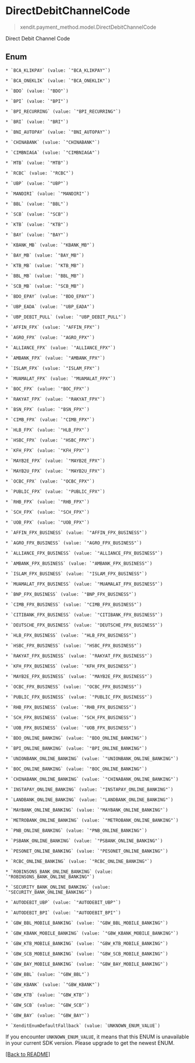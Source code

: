 # DirectDebitChannelCode
> xendit.payment_method.model.DirectDebitChannelCode

Direct Debit Channel Code


## Enum


    * `BCA_KLIKPAY` (value: `"BCA_KLIKPAY"`)

    * `BCA_ONEKLIK` (value: `"BCA_ONEKLIK"`)

    * `BDO` (value: `"BDO"`)

    * `BPI` (value: `"BPI"`)

    * `BPI_RECURRING` (value: `"BPI_RECURRING"`)

    * `BRI` (value: `"BRI"`)

    * `BNI_AUTOPAY` (value: `"BNI_AUTOPAY"`)

    * `CHINABANK` (value: `"CHINABANK"`)

    * `CIMBNIAGA` (value: `"CIMBNIAGA"`)

    * `MTB` (value: `"MTB"`)

    * `RCBC` (value: `"RCBC"`)

    * `UBP` (value: `"UBP"`)

    * `MANDIRI` (value: `"MANDIRI"`)

    * `BBL` (value: `"BBL"`)

    * `SCB` (value: `"SCB"`)

    * `KTB` (value: `"KTB"`)

    * `BAY` (value: `"BAY"`)

    * `KBANK_MB` (value: `"KBANK_MB"`)

    * `BAY_MB` (value: `"BAY_MB"`)

    * `KTB_MB` (value: `"KTB_MB"`)

    * `BBL_MB` (value: `"BBL_MB"`)

    * `SCB_MB` (value: `"SCB_MB"`)

    * `BDO_EPAY` (value: `"BDO_EPAY"`)

    * `UBP_EADA` (value: `"UBP_EADA"`)

    * `UBP_DEBIT_PULL` (value: `"UBP_DEBIT_PULL"`)

    * `AFFIN_FPX` (value: `"AFFIN_FPX"`)

    * `AGRO_FPX` (value: `"AGRO_FPX"`)

    * `ALLIANCE_FPX` (value: `"ALLIANCE_FPX"`)

    * `AMBANK_FPX` (value: `"AMBANK_FPX"`)

    * `ISLAM_FPX` (value: `"ISLAM_FPX"`)

    * `MUAMALAT_FPX` (value: `"MUAMALAT_FPX"`)

    * `BOC_FPX` (value: `"BOC_FPX"`)

    * `RAKYAT_FPX` (value: `"RAKYAT_FPX"`)

    * `BSN_FPX` (value: `"BSN_FPX"`)

    * `CIMB_FPX` (value: `"CIMB_FPX"`)

    * `HLB_FPX` (value: `"HLB_FPX"`)

    * `HSBC_FPX` (value: `"HSBC_FPX"`)

    * `KFH_FPX` (value: `"KFH_FPX"`)

    * `MAYB2E_FPX` (value: `"MAYB2E_FPX"`)

    * `MAYB2U_FPX` (value: `"MAYB2U_FPX"`)

    * `OCBC_FPX` (value: `"OCBC_FPX"`)

    * `PUBLIC_FPX` (value: `"PUBLIC_FPX"`)

    * `RHB_FPX` (value: `"RHB_FPX"`)

    * `SCH_FPX` (value: `"SCH_FPX"`)

    * `UOB_FPX` (value: `"UOB_FPX"`)

    * `AFFIN_FPX_BUSINESS` (value: `"AFFIN_FPX_BUSINESS"`)

    * `AGRO_FPX_BUSINESS` (value: `"AGRO_FPX_BUSINESS"`)

    * `ALLIANCE_FPX_BUSINESS` (value: `"ALLIANCE_FPX_BUSINESS"`)

    * `AMBANK_FPX_BUSINESS` (value: `"AMBANK_FPX_BUSINESS"`)

    * `ISLAM_FPX_BUSINESS` (value: `"ISLAM_FPX_BUSINESS"`)

    * `MUAMALAT_FPX_BUSINESS` (value: `"MUAMALAT_FPX_BUSINESS"`)

    * `BNP_FPX_BUSINESS` (value: `"BNP_FPX_BUSINESS"`)

    * `CIMB_FPX_BUSINESS` (value: `"CIMB_FPX_BUSINESS"`)

    * `CITIBANK_FPX_BUSINESS` (value: `"CITIBANK_FPX_BUSINESS"`)

    * `DEUTSCHE_FPX_BUSINESS` (value: `"DEUTSCHE_FPX_BUSINESS"`)

    * `HLB_FPX_BUSINESS` (value: `"HLB_FPX_BUSINESS"`)

    * `HSBC_FPX_BUSINESS` (value: `"HSBC_FPX_BUSINESS"`)

    * `RAKYAT_FPX_BUSINESS` (value: `"RAKYAT_FPX_BUSINESS"`)

    * `KFH_FPX_BUSINESS` (value: `"KFH_FPX_BUSINESS"`)

    * `MAYB2E_FPX_BUSINESS` (value: `"MAYB2E_FPX_BUSINESS"`)

    * `OCBC_FPX_BUSINESS` (value: `"OCBC_FPX_BUSINESS"`)

    * `PUBLIC_FPX_BUSINESS` (value: `"PUBLIC_FPX_BUSINESS"`)

    * `RHB_FPX_BUSINESS` (value: `"RHB_FPX_BUSINESS"`)

    * `SCH_FPX_BUSINESS` (value: `"SCH_FPX_BUSINESS"`)

    * `UOB_FPX_BUSINESS` (value: `"UOB_FPX_BUSINESS"`)

    * `BDO_ONLINE_BANKING` (value: `"BDO_ONLINE_BANKING"`)

    * `BPI_ONLINE_BANKING` (value: `"BPI_ONLINE_BANKING"`)

    * `UNIONBANK_ONLINE_BANKING` (value: `"UNIONBANK_ONLINE_BANKING"`)

    * `BOC_ONLINE_BANKING` (value: `"BOC_ONLINE_BANKING"`)

    * `CHINABANK_ONLINE_BANKING` (value: `"CHINABANK_ONLINE_BANKING"`)

    * `INSTAPAY_ONLINE_BANKING` (value: `"INSTAPAY_ONLINE_BANKING"`)

    * `LANDBANK_ONLINE_BANKING` (value: `"LANDBANK_ONLINE_BANKING"`)

    * `MAYBANK_ONLINE_BANKING` (value: `"MAYBANK_ONLINE_BANKING"`)

    * `METROBANK_ONLINE_BANKING` (value: `"METROBANK_ONLINE_BANKING"`)

    * `PNB_ONLINE_BANKING` (value: `"PNB_ONLINE_BANKING"`)

    * `PSBANK_ONLINE_BANKING` (value: `"PSBANK_ONLINE_BANKING"`)

    * `PESONET_ONLINE_BANKING` (value: `"PESONET_ONLINE_BANKING"`)

    * `RCBC_ONLINE_BANKING` (value: `"RCBC_ONLINE_BANKING"`)

    * `ROBINSONS_BANK_ONLINE_BANKING` (value: `"ROBINSONS_BANK_ONLINE_BANKING"`)

    * `SECURITY_BANK_ONLINE_BANKING` (value: `"SECURITY_BANK_ONLINE_BANKING"`)

    * `AUTODEBIT_UBP` (value: `"AUTODEBIT_UBP"`)

    * `AUTODEBIT_BPI` (value: `"AUTODEBIT_BPI"`)

    * `GBW_BBL_MOBILE_BANKING` (value: `"GBW_BBL_MOBILE_BANKING"`)

    * `GBW_KBANK_MOBILE_BANKING` (value: `"GBW_KBANK_MOBILE_BANKING"`)

    * `GBW_KTB_MOBILE_BANKING` (value: `"GBW_KTB_MOBILE_BANKING"`)

    * `GBW_SCB_MOBILE_BANKING` (value: `"GBW_SCB_MOBILE_BANKING"`)

    * `GBW_BAY_MOBILE_BANKING` (value: `"GBW_BAY_MOBILE_BANKING"`)

    * `GBW_BBL` (value: `"GBW_BBL"`)

    * `GBW_KBANK` (value: `"GBW_KBANK"`)

    * `GBW_KTB` (value: `"GBW_KTB"`)

    * `GBW_SCB` (value: `"GBW_SCB"`)

    * `GBW_BAY` (value: `"GBW_BAY"`)

    * `XenditEnumDefaultFallback` (value: `UNKNOWN_ENUM_VALUE`)

If you encounter `UNKNOWN_ENUM_VALUE`, it means that this ENUM is unavailable in your current SDK version. Please upgrade to get the newest ENUM.

[[Back to README]](../../README.md)


